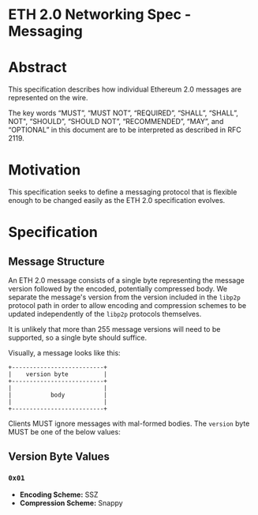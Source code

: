 ETH 2.0 Networking Spec - Messaging
===

# Abstract

This specification describes how individual Ethereum 2.0 messages are represented on the wire.

The key words “MUST”, “MUST NOT”, “REQUIRED”, “SHALL”, “SHALL”, NOT", “SHOULD”, “SHOULD NOT”, “RECOMMENDED”, “MAY”, and “OPTIONAL” in this document are to be interpreted as described in RFC 2119.

# Motivation

This specification seeks to define a messaging protocol that is flexible enough to be changed easily as the ETH 2.0 specification evolves.

# Specification

## Message Structure

An ETH 2.0 message consists of a single byte representing the message version followed by the encoded, potentially compressed body. We separate the message's version from the version included in the `libp2p` protocol path in order to allow encoding and compression schemes to be updated independently of the `libp2p` protocols themselves.

It is unlikely that more than 255 message versions will need to be supported, so a single byte should suffice.

Visually, a message looks like this:

```
+--------------------------+
|    version byte          |
+--------------------------+
|                          |
|           body           |
|                          |
+--------------------------+
```

Clients MUST ignore messages with mal-formed bodies. The `version` byte MUST be one of the below values:

## Version Byte Values

### `0x01`

- **Encoding Scheme:** SSZ
- **Compression Scheme:** Snappy
